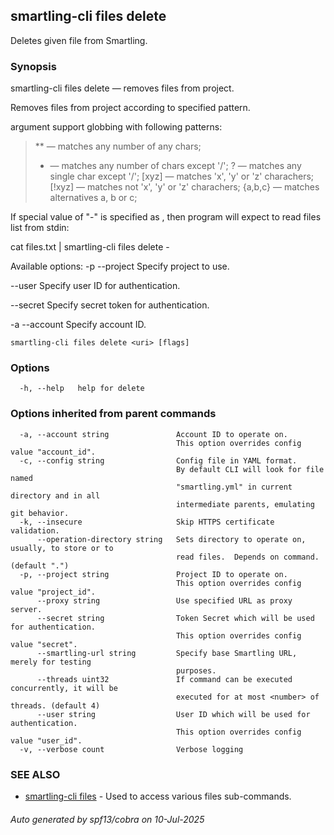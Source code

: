 ## smartling-cli files delete

Deletes given file from Smartling.

### Synopsis

smartling-cli files delete — removes files from project.

Removes files from project according to specified pattern.

<uri> argument support globbing with following patterns:

  > ** — matches any number of any chars;
  > *  — matches any number of chars except '/';
  > ?  — matches any single char except '/';
  > [xyz]   — matches 'x', 'y' or 'z' charachers;
  > [!xyz]  — matches not 'x', 'y' or 'z' charachers;
  > {a,b,c} — matches alternatives a, b or c;

If special value of "-" is specified as <uri>, then program will expect
to read files list from stdin:

  cat files.txt | smartling-cli files delete -

Available options:
  -p --project <project>
    Specify project to use.

  --user <user>
    Specify user ID for authentication.

  --secret <secret>
    Specify secret token for authentication.

  -a --account <account>
    Specify account ID.


```
smartling-cli files delete <uri> [flags]
```

### Options

```
  -h, --help   help for delete
```

### Options inherited from parent commands

```
  -a, --account string               Account ID to operate on.
                                     This option overrides config value "account_id".
  -c, --config string                Config file in YAML format.
                                     By default CLI will look for file named
                                     "smartling.yml" in current directory and in all
                                     intermediate parents, emulating git behavior.
  -k, --insecure                     Skip HTTPS certificate validation.
      --operation-directory string   Sets directory to operate on, usually, to store or to
                                     read files.  Depends on command. (default ".")
  -p, --project string               Project ID to operate on.
                                     This option overrides config value "project_id".
      --proxy string                 Use specified URL as proxy server.
      --secret string                Token Secret which will be used for authentication.
                                     This option overrides config value "secret".
      --smartling-url string         Specify base Smartling URL, merely for testing
                                     purposes.
      --threads uint32               If command can be executed concurrently, it will be
                                     executed for at most <number> of threads. (default 4)
      --user string                  User ID which will be used for authentication.
                                     This option overrides config value "user_id".
  -v, --verbose count                Verbose logging
```

### SEE ALSO

* [smartling-cli files](smartling-cli_files.md)	 - Used to access various files sub-commands.

###### Auto generated by spf13/cobra on 10-Jul-2025
